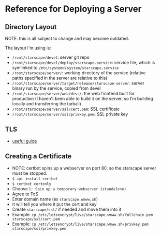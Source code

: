 # Reference for Deploying a Server

## Directory Layout
NOTE: this is all subject to change and may become outdated.

The layout I'm using is:
- `/root/starscape/devel`: server git repo
- `/root/starscape/devel/deploy/starscape.service`: service file, which is symlinked to `/etc/systemd/system/starscape.service`
- `/root/starscape/server/`: working directory of the service (relative paths specified in the server are relative to this)
- `/root/starscape/server/target/release/starscape-server`: server binary run by the service, copied from devel
- `/root/starscape/server/web/dist/`: the web frontend built for production (I haven't been able to build it on the server, so I'm building locally and transferring the tarball)
- `/root/starscape/server/ssl/cert.pem`: SSL certificate
- `/root/starscape/server/ssl/privkey.pem`: SSL private key

## TLS
- [useful guide](https://shirshak55.github.io/articles/deploying-warp-in-cloud/)

## Creating a Certificate
- NOTE: certbot spins up a webserver on port 80, so the starscape server must be stopped.
- `$ apt install certbot`
- `$ certbot certonly`
- Choose `1: Spin up a temporary webserver (standalone)`
- Agree to ToS
- Enter domain name (ex `starscape.wmww.sh`)
- It will tell you where it put the cert and key
- Create `starscape/ssl/` if needed and move them into it
- Example: `cp /etc/letsencrypt/live/starscape.wmww.sh/fullchain.pem starscape/ssl/cert.pem`
- Example: `cp /etc/letsencrypt/live/starscape.wmww.sh/privkey.pem starscape/ssl/privkey.pem`

